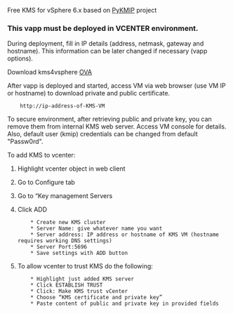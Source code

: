 
Free KMS for vSphere 6.x based on [PyKMIP](https://github.com/OpenKMIP/PyKMIP) project

### This vapp must be deployed in VCENTER environment.

During deployment, fill in IP details (address, netmask, gateway and hostname). This information can be later changed if necessary (vapp options).

Download kms4vsphere [OVA](http://116.203.129.112/kms4vsphere/kms4vsphere-ver2.ova)

After vapp is deployed and started, access VM via web browser (use VM IP or hostname) to download private and public certificate.

		http://ip-address-of-KMS-VM

To secure environment, after retrieving public and private key, you can remove them from internal KMS web server. Access VM console for details. Also, default user (kmip) credentials can be changed from default "Passw0rd".

To add KMS to vcenter:

1.	Highlight vcenter object in web client
2.	Go to Configure tab
3.	Go to “Key management Servers
4.	Click ADD

			* Create new KMS cluster
			* Server Name: give whatever name you want
			* Server address: IP address or hostname of KMS VM (hostname requires working DNS settings)
			* Server Port:5696
			* Save settings with ADD button

5.	To allow vcenter to trust KMS do the following:

			* Highlight just added KMS server
			* Click ESTABLISH TRUST
			* Click: Make KMS trust vCenter
			* Choose “KMS certificate and private key”
			* Paste content of public and private key in provided fields
